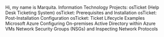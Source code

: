 Hi, my name is Marquita.
 Information Technology Projects:
osTicket (Help Desk Ticketing System)
osTicket: Prerequisites and Installation
osTicket: Post-Installation Configuration
osTicket: Ticket Lifecycle Examples
Microsoft Azure
Configuring On-premises Active Directory within Azure VMs
Network Security Groups (NSGs) and Inspecting Network Protocols
